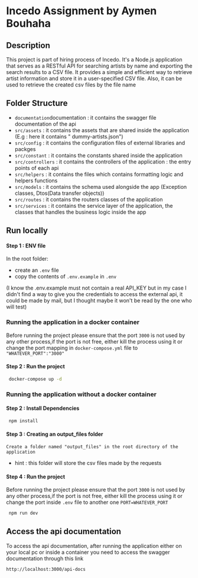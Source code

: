 # Incedo Assignment by Aymen Bouhaha

## Description

This project is part of hiring process of Incedo. It's a Node.js application that serves as a RESTful API for searching
artists by name and exporting the search results to a CSV file. It provides a simple and efficient way to retrieve
artist information and store it in a user-specified CSV file. Also, it can be used to retrieve the created csv files by
the file name

## Folder Structure

- `documentation`documentation : it contains the swagger file documentation of the api
- `src/assets` : it contains the assets that are shared inside the application (E.g : here it contains "
  dummy-artists.json")
- `src/config` : it contains the configuration files of external libraries and packges
- `src/constant` : it contains the constants shared inside the application
- `src/controllers` : it contains the controllers of the application : the entry points of each api
- `src/helpers` : it contains the files which contains formatting logic and helpers functions
- `src/models` : it contains the schema used alongside the app (Exception classes, Dtos(Data transfer objects))
- `src/routes` : it contains the routers classes of the application
- `src/services` : it contains the service layer of the application, the classes that handles the business logic inside
  the app

## Run locally

#### Step 1 : ENV file

In the root folder:

- create an `.env` file
- copy the contents of `.env.example` in `.env`

(I know the .env.example must not contain a real API_KEY but in my case I didn't find a way to give you the credentials
to access the external api, it could be made by mail, but I thought maybe it won't be read by the one who will test)

### Running the application in a docker container

Before running the project please ensure that the port `3000` is not used by any other process,if the port is not free,
either kill the process using it or change the port mapping in `docker-compose.yml` file to `"WHATEVER_PORT":"3000"`

#### Step 2 : Run the project

```bash
 docker-compose up -d
```

### Running the application without a docker container

#### Step 2 : Install Dependencies

```bash
 npm install
```

#### Step 3 : Creating an output_files folder

    Create a folder named "output_files" in the root directory of the application

- hint : this folder will store the csv files made by the requests

#### Step 4 : Run the project

Before running the project please ensure that the port `3000` is not used by any other process,if the port is not free,
either kill the process using it or change the port inside `.env` file to another one `PORT=WHATEVER_PORT`

```bash
 npm run dev
```

## Access the api documentation

To access the api documentation, after running the application either on your local pc or inside a container you need to
access
the swagger documentation through this link

    http://localhost:3000/api-docs


